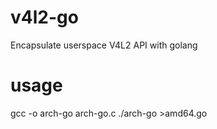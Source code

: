 # v4l2-go
Encapsulate userspace V4L2 API with golang

# usage
gcc -o arch-go arch-go.c 
./arch-go >amd64.go 


